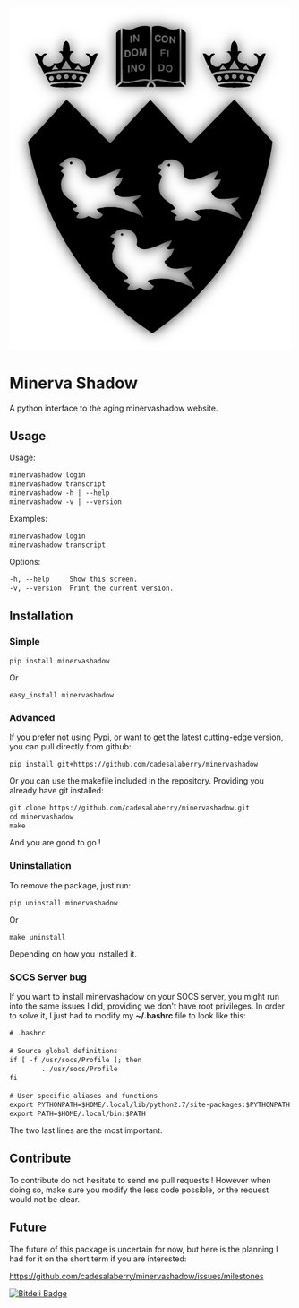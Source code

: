 [![McGill Logo](./assets/img/shadow-logo-transparent-big.png)](https://horizon.mcgill.ca/pban1/twbkwbis.P_WWWLogin "Minerva Webpage")



Minerva Shadow
=======

A python interface to the aging minervashadow website.


## Usage

Usage:

	minervashadow login
	minervashadow transcript
	minervashadow -h | --help
	minervashadow -v | --version

Examples:

	minervashadow login
	minervashadow transcript

Options:

	-h, --help     Show this screen.
	-v, --version  Print the current version.


## Installation


### Simple

	pip install minervashadow

Or

	easy_install minervashadow


### Advanced

If you prefer not using Pypi, or want to get the latest cutting-edge version, you can pull directly from github:

	pip install git+https://github.com/cadesalaberry/minervashadow

Or you can use the makefile included in the repository. Providing you already have git installed:

	git clone https://github.com/cadesalaberry/minervashadow.git
	cd minervashadow
	make

And you are good to go !


### Uninstallation

To remove the package, just run:

	pip uninstall minervashadow

Or

	make uninstall

Depending on how you installed it.


### SOCS Server bug

If you want to install minervashadow on your SOCS server, you might run into the same issues I did, providing we don't have root privileges. In order to solve it, I just had to modify my **~/.bashrc** file to look like this:

	# .bashrc

	# Source global definitions
	if [ -f /usr/socs/Profile ]; then
	        . /usr/socs/Profile
	fi

	# User specific aliases and functions
	export PYTHONPATH=$HOME/.local/lib/python2.7/site-packages:$PYTHONPATH
	export PATH=$HOME/.local/bin:$PATH


The two last lines are the most important.


## Contribute

To contribute do not hesitate to send me pull requests ! However when doing so, make sure you modify the less code possible, or the request would not be clear.


## Future

The future of this package is uncertain for now, but here is the planning I had for it on the short term if you are interested:

https://github.com/cadesalaberry/minervashadow/issues/milestones


[![Bitdeli Badge](https://d2weczhvl823v0.cloudfront.net/cadesalaberry/minervashadow/trend.png)](https://bitdeli.com/free "Bitdeli Badge")

